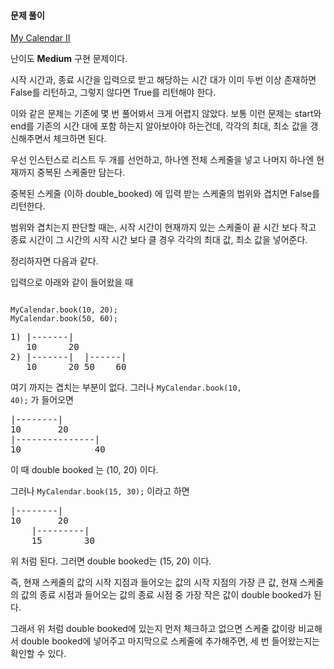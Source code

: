 #### 문제 풀이

[My Calendar II](https://leetcode.com/problems/my-calendar-ii/description/)

난이도 **Medium** 구현 문제이다.

시작 시간과, 종료 시간을 입력으로 받고 해당하는 시간 대가 이미 두번 이상 존재하면 False를 리턴하고, 그렇지 않다면 True를 리턴해야 한다.

이와 같은 문제는 기존에 몇 번 풀어봐서 크게 어렵지 않았다. 보통 이런 문제는 start와 end를 기존의 시간 대에 포함 하는지 알아보아야 하는건데,
각각의 최대, 최소 값을 갱신해주면서 체크하면 된다.

우선 인스턴스로 리스트 두 개를 선언하고,
하나엔 전체 스케줄을 넣고 나머지 하나엔 현재까지 중복된 스케줄만 담는다.

중복된 스케줄 (이하 double_booked) 에 입력 받는 스케줄의 범위와 겹치면 False를 리턴한다.

범위와 겹치는지 판단할 때는, 시작 시간이 현재까지 있는 스케줄이 끝 시간 보다 작고 종료 시간이 그 시간의 시작 시간 보다 클 경우
각각의 최대 값, 최소 값을 넣어준다.

정리하자면 다음과 같다.

입력으로 아래와 같이 들어왔을 때
<pre><code>
MyCalendar.book(10, 20);
MyCalendar.book(50, 60);
</code></pre>

<pre>
1) |-------|
   10      20
2) |-------|  |------|
   10      20 50    60
</pre>

여기 까지는 겹치는 부분이 없다.
그러나 <code>MyCalendar.book(10, 40);</code> 가 들어오면

<pre>
|--------|
10       20
|---------------|
10              40
</pre>

이 때 double booked 는 (10, 20) 이다.

그러나 <code>MyCalendar.book(15, 30);</code> 이라고 하면

<pre>
|--------|
10       20
    |---------|
    15        30
</pre>

위 처럼 된다.
그러면 double booked는 (15, 20) 이다.

즉, 현재 스케줄의 값의 시작 지점과 들어오는 값의 시작 지점의 가장 큰 값, 현재 스케줄의 값의 종료 시점과
들어오는 값의 종료 시점 중 가장 작은 값이 double booked가 된다.

그래서 위 처럼 double booked에 있는지 먼저 체크하고 없으면 스케줄 값이랑 비교해서 double booked에 넣어주고
마지막으로 스케줄에 추가해주면, 세 번 들어왔는지는 확인할 수 있다.